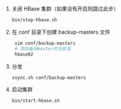 1. 关闭 HBase 集群（如果没有开启则跳过此步）

   ```sh
   bin/stop-hbase.sh
   ```

2. 在 conf 目录下创建 backup-masters 文件

   ```sh
    vim conf/backup-masters
    # 添加备份master的主机名
    hbase02
   ```

3. 分发

   ```sh
   xsync.sh conf/backup-masters
   ```

4. 启动集群

   ```sh
   bin/start-hbase.sh
   ```

   